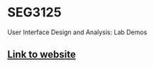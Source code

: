 # SEG3125
User Interface Design and Analysis: Lab Demos

## [Link to website](https://www.shize.dev/SEG3125)
